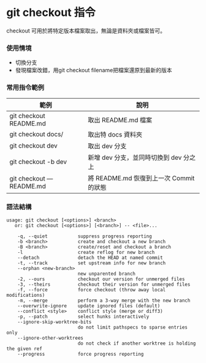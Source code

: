 # git checkout 指令

checkout 可用於將特定版本檔案取出，無論是資料夾或檔案皆可。

### 使用情境

* 切換分支
* 發現檔案改錯，用git checkout filename把檔案還原到最新的版本
### 常用指令範例

| 範例                       | 說明                            |
|--------------------------|-------------------------------|
| git checkout README.md   | 取出 README.md 檔案               |
| git checkout docs/       | 取出特 docs 資料夾                  |
| git checkout dev         | 取出 dev 分支                     |
| git checkout -b dev      | 新增 dev 分支，並同時切換到 dev 分之上      |
| git checkout — README.md | 將 README.md 恢復到上一次 Commit 的狀態 |

### 語法結構

```
usage: git checkout [<options>] <branch>
   or: git checkout [<options>] [<branch>] -- <file>...

    -q, --quiet           suppress progress reporting
    -b <branch>           create and checkout a new branch
    -B <branch>           create/reset and checkout a branch
    -l                    create reflog for new branch
    --detach              detach the HEAD at named commit
    -t, --track           set upstream info for new branch
    --orphan <new-branch>
                          new unparented branch
    -2, --ours            checkout our version for unmerged files
    -3, --theirs          checkout their version for unmerged files
    -f, --force           force checkout (throw away local modifications)
    -m, --merge           perform a 3-way merge with the new branch
    --overwrite-ignore    update ignored files (default)
    --conflict <style>    conflict style (merge or diff3)
    -p, --patch           select hunks interactively
    --ignore-skip-worktree-bits
                          do not limit pathspecs to sparse entries only
    --ignore-other-worktrees
                          do not check if another worktree is holding the given ref
    --progress            force progress reporting
```